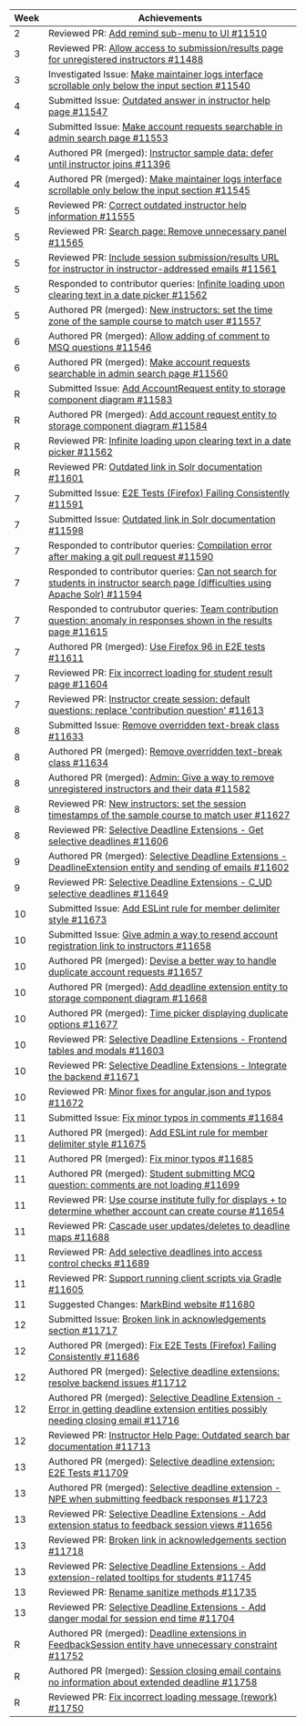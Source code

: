 | Week | Achievements |
| ---- | ------------ |
| 2 | Reviewed PR: [Add remind sub-menu to UI #11510](https://github.com/TEAMMATES/teammates/pull/11510) |
| 3 | Reviewed PR: [Allow access to submission/results page for unregistered instructors #11488](https://github.com/TEAMMATES/teammates/pull/11488) |
| 3 | Investigated Issue: [Make maintainer logs interface scrollable only below the input section #11540](https://github.com/TEAMMATES/teammates/issues/11540)
| 4 | Submitted Issue: [Outdated answer in instructor help page #11547](https://github.com/TEAMMATES/teammates/issues/11547) |
| 4 | Submitted Issue: [Make account requests searchable in admin search page #11553](https://github.com/TEAMMATES/teammates/issues/11553) |
| 4 | Authored PR (merged): [Instructor sample data: defer until instructor joins #11396](https://github.com/TEAMMATES/teammates/pull/11396) |
| 4 | Authored PR (merged): [Make maintainer logs interface scrollable only below the input section #11545](https://github.com/TEAMMATES/teammates/pull/11545) |
| 5 | Reviewed PR: [Correct outdated instructor help information #11555](https://github.com/TEAMMATES/teammates/pull/11555) |
| 5 | Reviewed PR: [Search page: Remove unnecessary panel #11565](https://github.com/TEAMMATES/teammates/pull/11565) |
| 5 | Reviewed PR: [Include session submission/results URL for instructor in instructor-addressed emails #11561](https://github.com/TEAMMATES/teammates/pull/11561) |
| 5 | Responded to contributor queries: [Infinite loading upon clearing text in a date picker #11562](https://github.com/TEAMMATES/teammates/pull/11562#issuecomment-1034017883) |
| 5 | Authored PR (merged): [New instructors: set the time zone of the sample course to match user #11557](https://github.com/TEAMMATES/teammates/pull/11557) |
| 6 | Authored PR (merged): [Allow adding of comment to MSQ questions #11546](https://github.com/TEAMMATES/teammates/pull/11546) |
| 6 | Authored PR (merged): [Make account requests searchable in admin search page #11560](https://github.com/TEAMMATES/teammates/pull/11560) |
| R | Submitted Issue: [Add AccountRequest entity to storage component diagram #11583](https://github.com/TEAMMATES/teammates/issues/11583) |
| R | Authored PR (merged): [Add account request entity to storage component diagram #11584](https://github.com/TEAMMATES/teammates/pull/11584) |
| R | Reviewed PR: [Infinite loading upon clearing text in a date picker #11562](https://github.com/TEAMMATES/teammates/pull/11562) |
| R | Reviewed PR: [Outdated link in Solr documentation #11601](https://github.com/TEAMMATES/teammates/pull/11601) |
| 7 | Submitted Issue: [E2E Tests (Firefox) Failing Consistently #11591](https://github.com/TEAMMATES/teammates/issues/11591) |
| 7 | Submitted Issue: [Outdated link in Solr documentation #11598](https://github.com/TEAMMATES/teammates/issues/11598) |
| 7 | Responded to contributor queries: [Compilation error after making a git pull request #11590](https://github.com/TEAMMATES/teammates/issues/11590#issuecomment-1048168634) |
| 7 | Responded to contributor queries: [Can not search for students in instructor search page (difficulties using Apache Solr) #11594](https://github.com/TEAMMATES/teammates/issues/11594#issuecomment-1050635825) |
| 7 | Responded to contrubutor queries: [Team contribution question: anomaly in responses shown in the results page #11615](https://github.com/TEAMMATES/teammates/issues/11615#issuecomment-1056505377) |
| 7 | Authored PR (merged): [Use Firefox 96 in E2E tests #11611](https://github.com/TEAMMATES/teammates/pull/11611) |
| 7 | Reviewed PR: [Fix incorrect loading for student result page #11604](https://github.com/TEAMMATES/teammates/pull/11604) |
| 7 | Reviewed PR: [Instructor create session: default questions: replace 'contribution question' #11613](https://github.com/TEAMMATES/teammates/pull/11613) |
| 8 | Submitted Issue: [Remove overridden text-break class #11633](https://github.com/TEAMMATES/teammates/issues/11633) |
| 8 | Authored PR (merged): [Remove overridden text-break class #11634](https://github.com/TEAMMATES/teammates/pull/11634) |
| 8 | Authored PR (merged): [Admin: Give a way to remove unregistered instructors and their data #11582](https://github.com/TEAMMATES/teammates/pull/11582) |
| 8 | Reviewed PR: [New instructors: set the session timestamps of the sample course to match user #11627](https://github.com/TEAMMATES/teammates/pull/11627) |
| 8 | Reviewed PR: [Selective Deadline Extensions - Get selective deadlines #11606](https://github.com/TEAMMATES/teammates/pull/11606) |
| 9 | Authored PR (merged): [Selective Deadline Extensions - DeadlineExtension entity and sending of emails #11602](https://github.com/TEAMMATES/teammates/pull/11602) |
| 9 | Reviewed PR: [Selective Deadline Extensions - C_UD selective deadlines #11649](https://github.com/TEAMMATES/teammates/pull/11649) |
| 10 | Submitted Issue: [Add ESLint rule for member delimiter style #11673](https://github.com/TEAMMATES/teammates/issues/11673) |
| 10 | Submitted Issue: [Give admin a way to resend account registration link to instructors #11658](https://github.com/TEAMMATES/teammates/issues/11658) |
| 10 | Authored PR (merged): [Devise a better way to handle duplicate account requests #11657](https://github.com/TEAMMATES/teammates/pull/11657) |
| 10 | Authored PR (merged): [Add deadline extension entity to storage component diagram #11668](https://github.com/TEAMMATES/teammates/pull/11668) |
| 10 | Authored PR (merged): [Time picker displaying duplicate options #11677](https://github.com/TEAMMATES/teammates/pull/11677) |
| 10 | Reviewed PR: [Selective Deadline Extensions - Frontend tables and modals #11603](https://github.com/TEAMMATES/teammates/pull/11603) |
| 10 | Reviewed PR: [Selective Deadline Extensions - Integrate the backend #11671](https://github.com/TEAMMATES/teammates/pull/11671) |
| 10 | Reviewed PR: [Minor fixes for angular.json and typos #11672](https://github.com/TEAMMATES/teammates/pull/11672) |
| 11 | Submitted Issue: [Fix minor typos in comments #11684](https://github.com/TEAMMATES/teammates/issues/11684) |
| 11 | Authored PR (merged): [Add ESLint rule for member delimiter style #11675](https://github.com/TEAMMATES/teammates/pull/11675) |
| 11 | Authored PR (merged): [Fix minor typos #11685](https://github.com/TEAMMATES/teammates/pull/11685) |
| 11 | Authored PR (merged): [Student submitting MCQ question: comments are not loading #11699](https://github.com/TEAMMATES/teammates/pull/11699) |
| 11 | Reviewed PR: [Use course institute fully for displays + to determine whether account can create course #11654](https://github.com/TEAMMATES/teammates/pull/11654) |
| 11 | Reviewed PR: [Cascade user updates/deletes to deadline maps #11688](https://github.com/TEAMMATES/teammates/pull/11688) |
| 11 | Reviewed PR: [Add selective deadlines into access control checks #11689](https://github.com/TEAMMATES/teammates/pull/11689) |
| 11 | Reviewed PR: [Support running client scripts via Gradle #11605](https://github.com/TEAMMATES/teammates/pull/11605) |
| 11 | Suggested Changes: [MarkBind website #11680](https://github.com/TEAMMATES/teammates/pull/11680) |
| 12 | Submitted Issue: [Broken link in acknowledgements section #11717](https://github.com/TEAMMATES/teammates/issues/11717) |
| 12 | Authored PR (merged): [Fix E2E Tests (Firefox) Failing Consistently #11686](https://github.com/TEAMMATES/teammates/pull/11686) |
| 12 | Authored PR (merged): [Selective deadline extensions: resolve backend issues #11712](https://github.com/TEAMMATES/teammates/pull/11712) |
| 12 | Authored PR (merged): [Selective Deadline Extension - Error in getting deadline extension entities possibly needing closing email #11716](https://github.com/TEAMMATES/teammates/pull/11716) |
| 12 | Reviewed PR: [Instructor Help Page: Outdated search bar documentation #11713](https://github.com/TEAMMATES/teammates/pull/11713) |
| 13 | Authored PR (merged): [Selective deadline extension: E2E Tests #11709](https://github.com/TEAMMATES/teammates/pull/11709) |
| 13 | Authored PR (merged): [Selective deadline extension - NPE when submitting feedback responses #11723](https://github.com/TEAMMATES/teammates/pull/11723) |
| 13 | Reviewed PR: [Selective Deadline Extensions - Add extension status to feedback session views #11656](https://github.com/TEAMMATES/teammates/pull/11656) |
| 13 | Reviewed PR: [Broken link in acknowledgements section #11718](https://github.com/TEAMMATES/teammates/pull/11718) | 13 | Reviewed PR: [Add extensions logic to GetFeedbackSessionsAction #11746](https://github.com/TEAMMATES/teammates/pull/11746) |
| 13 | Reviewed PR: [Selective Deadline Extensions - Add extension-related tooltips for students #11745](https://github.com/TEAMMATES/teammates/pull/11745) |
| 13 | Reviewed PR: [Rename sanitize methods #11735](https://github.com/TEAMMATES/teammates/pull/11735) |
| 13 | Reviewed PR: [Selective Deadline Extensions - Add danger modal for session end time #11704](https://github.com/TEAMMATES/teammates/pull/11704) |
| R | Authored PR (merged): [Deadline extensions in FeedbackSession entity have unnecessary constraint #11752](https://github.com/TEAMMATES/teammates/pull/11752) |
| R | Authored PR (merged): [Session closing email contains no information about extended deadline #11758](https://github.com/TEAMMATES/teammates/pull/11758) |
| R | Reviewed PR: [Fix incorrect loading message (rework) #11750](https://github.com/TEAMMATES/teammates/pull/11750) |
